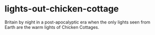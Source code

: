 lights-out-chicken-cottage
==========================

Britain by night in a post-apocalyptic era when the only lights seen from Earth are the warm lights of Chicken Cottages.